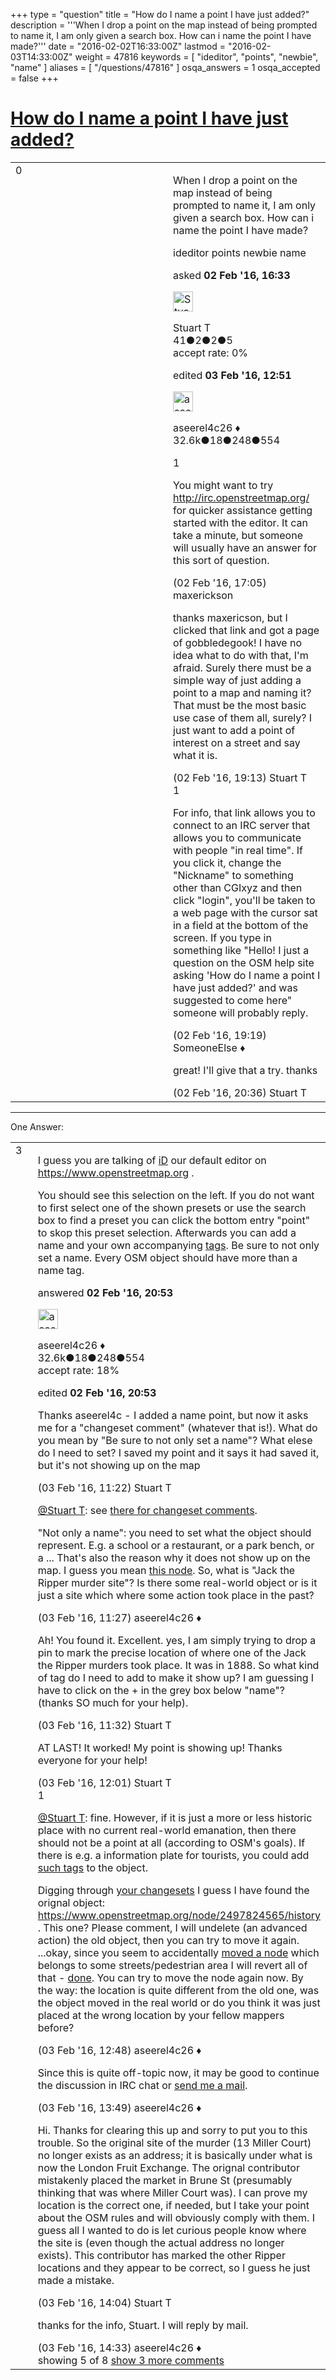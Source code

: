 +++
type = "question"
title = "How do I name a point I have just added?"
description = '''When I drop a point on the map instead of being prompted to name it, I am only given a search box. How can i name the point I have made?'''
date = "2016-02-02T16:33:00Z"
lastmod = "2016-02-03T14:33:00Z"
weight = 47816
keywords = [ "ideditor", "points", "newbie", "name" ]
aliases = [ "/questions/47816" ]
osqa_answers = 1
osqa_accepted = false
+++

<div class="headNormal">

# [How do I name a point I have just added?](/questions/47816/how-do-i-name-a-point-i-have-just-added)

</div>

<div id="main-body">

<div id="askform">

<table id="question-table" style="width:100%;">
<colgroup>
<col style="width: 50%" />
<col style="width: 50%" />
</colgroup>
<tbody>
<tr>
<td style="width: 30px; vertical-align: top"><div class="vote-buttons">
<span id="post-47816-upvote" class="ajax-command post-vote up" rel="nofollow" title="I like this post (click again to cancel)"> </span>
<div id="post-47816-score" class="post-score" title="current number of votes">
0
</div>
<span id="post-47816-downvote" class="ajax-command post-vote down" rel="nofollow" title="I dont like this post (click again to cancel)"> </span> <span id="favorite-mark" class="ajax-command favorite-mark" rel="nofollow" title="mark/unmark this question as favorite (click again to cancel)"> </span>
<div id="favorite-count" class="favorite-count">
&#10;</div>
</div></td>
<td><div id="item-right">
<div class="question-body">
<p>When I drop a point on the map instead of being prompted to name it, I am only given a search box. How can i name the point I have made?</p>
</div>
<div id="question-tags" class="tags-container tags">
<span class="post-tag tag-link-ideditor" rel="tag" title="see questions tagged &#39;ideditor&#39;">ideditor</span> <span class="post-tag tag-link-points" rel="tag" title="see questions tagged &#39;points&#39;">points</span> <span class="post-tag tag-link-newbie" rel="tag" title="see questions tagged &#39;newbie&#39;">newbie</span> <span class="post-tag tag-link-name" rel="tag" title="see questions tagged &#39;name&#39;">name</span>
</div>
<div id="question-controls" class="post-controls">
&#10;</div>
<div class="post-update-info-container">
<div class="post-update-info post-update-info-user">
<p>asked <strong>02 Feb '16, 16:33</strong></p>
<img src="https://secure.gravatar.com/avatar/b8dca92b1b640aaa04ab4ab3cfd73e93?s=32&amp;d=identicon&amp;r=g" class="gravatar" width="32" height="32" alt="Stuart%20T&#39;s gravatar image" />
<p><span>Stuart T</span><br />
<span class="score" title="41 reputation points">41</span><span title="2 badges"><span class="badge1">●</span><span class="badgecount">2</span></span><span title="2 badges"><span class="silver">●</span><span class="badgecount">2</span></span><span title="5 badges"><span class="bronze">●</span><span class="badgecount">5</span></span><br />
<span class="accept_rate" title="Rate of the user&#39;s accepted answers">accept rate:</span> <span title="Stuart T has no accepted answers">0%</span></p>
</div>
<div class="post-update-info post-update-info-edited">
<p><span> edited <strong>03 Feb '16, 12:51</strong> </span></p>
<img src="https://secure.gravatar.com/avatar/66f0dc05b44574e3894be07b0b37cf37?s=32&amp;d=identicon&amp;r=g" class="gravatar" width="32" height="32" alt="aseerel4c26&#39;s gravatar image" />
<p><span>aseerel4c26 ♦</span><br />
<span class="score" title="32615 reputation points"><span>32.6k</span></span><span title="18 badges"><span class="badge1">●</span><span class="badgecount">18</span></span><span title="248 badges"><span class="silver">●</span><span class="badgecount">248</span></span><span title="554 badges"><span class="bronze">●</span><span class="badgecount">554</span></span></p>
</div>
</div>
<div id="comments-container-47816" class="comments-container">
<span id="47819"></span>
<div id="comment-47819" class="comment">
<div id="post-47819-score" class="comment-score">
1
</div>
<div class="comment-text">
<p>You might want to try <a href="http://irc.openstreetmap.org/">http://irc.openstreetmap.org/</a> for quicker assistance getting started with the editor. It can take a minute, but someone will usually have an answer for this sort of question.</p>
</div>
<div id="comment-47819-info" class="comment-info">
<span class="comment-age">(02 Feb '16, 17:05)</span> <span class="comment-user userinfo">maxerickson</span>
</div>
</div>
<span id="47820"></span>
<div id="comment-47820" class="comment">
<div id="post-47820-score" class="comment-score">
&#10;</div>
<div class="comment-text">
<p>thanks maxericson, but I clicked that link and got a page of gobbledegook! I have no idea what to do with that, I'm afraid. Surely there must be a simple way of just adding a point to a map and naming it? That must be the most basic use case of them all, surely? I just want to add a point of interest on a street and say what it is.</p>
</div>
<div id="comment-47820-info" class="comment-info">
<span class="comment-age">(02 Feb '16, 19:13)</span> <span class="comment-user userinfo">Stuart T</span>
</div>
</div>
<span id="47821"></span>
<div id="comment-47821" class="comment">
<div id="post-47821-score" class="comment-score">
1
</div>
<div class="comment-text">
<p>For info, that link allows you to connect to an IRC server that allows you to communicate with people "in real time". If you click it, change the "Nickname" to something other than CGIxyz and then click "login", you'll be taken to a web page with the cursor sat in a field at the bottom of the screen. If you type in something like "Hello! I just a question on the OSM help site asking 'How do I name a point I have just added?' and was suggested to come here" someone will probably reply.</p>
</div>
<div id="comment-47821-info" class="comment-info">
<span class="comment-age">(02 Feb '16, 19:19)</span> <span class="comment-user userinfo">SomeoneElse ♦</span>
</div>
</div>
<span id="47825"></span>
<div id="comment-47825" class="comment">
<div id="post-47825-score" class="comment-score">
&#10;</div>
<div class="comment-text">
<p>great! I'll give that a try. thanks</p>
</div>
<div id="comment-47825-info" class="comment-info">
<span class="comment-age">(02 Feb '16, 20:36)</span> <span class="comment-user userinfo">Stuart T</span>
</div>
</div>
</div>
<div id="comment-tools-47816" class="comment-tools">
&#10;</div>
<div class="clear">
&#10;</div>
<div id="comment-47816-form-container" class="comment-form-container">
&#10;</div>
<div class="clear">
&#10;</div>
</div></td>
</tr>
</tbody>
</table>

------------------------------------------------------------------------

<div class="tabBar">

<span id="sort-top"></span>

<div class="headQuestions">

One Answer:

</div>

</div>

<span id="47827"></span>

<div id="answer-container-47827" class="answer">

<table style="width:100%;">
<colgroup>
<col style="width: 50%" />
<col style="width: 50%" />
</colgroup>
<tbody>
<tr>
<td style="width: 30px; vertical-align: top"><div class="vote-buttons">
<span id="post-47827-upvote" class="ajax-command post-vote up" rel="nofollow" title="I like this post (click again to cancel)"> </span>
<div id="post-47827-score" class="post-score" title="current number of votes">
3
</div>
<span id="post-47827-downvote" class="ajax-command post-vote down" rel="nofollow" title="I dont like this post (click again to cancel)"> </span>
</div></td>
<td><div class="item-right">
<div class="answer-body">
<p>I guess you are talking of <a href="https://wiki.openstreetmap.org/wiki/ID">iD</a> our default editor on <a href="https://www.openstreetmap.org">https://www.openstreetmap.org</a> .</p>
<p>You should see <span>this</span> selection on the left. If you do not want to first select one of the shown presets or use the search box to find a preset you can click the bottom entry "point" to skop this preset selection. Afterwards you can add a name and your own accompanying <a href="https://wiki.openstreetmap.org/wiki/Tags">tags</a>. Be sure to not only set a name. Every OSM object should have more than a name tag.</p>
</div>
<div class="answer-controls post-controls">
&#10;</div>
<div class="post-update-info-container">
<div class="post-update-info post-update-info-user">
<p>answered <strong>02 Feb '16, 20:53</strong></p>
<img src="https://secure.gravatar.com/avatar/66f0dc05b44574e3894be07b0b37cf37?s=32&amp;d=identicon&amp;r=g" class="gravatar" width="32" height="32" alt="aseerel4c26&#39;s gravatar image" />
<p><span>aseerel4c26 ♦</span><br />
<span class="score" title="32615 reputation points"><span>32.6k</span></span><span title="18 badges"><span class="badge1">●</span><span class="badgecount">18</span></span><span title="248 badges"><span class="silver">●</span><span class="badgecount">248</span></span><span title="554 badges"><span class="bronze">●</span><span class="badgecount">554</span></span><br />
<span class="accept_rate" title="Rate of the user&#39;s accepted answers">accept rate:</span> <span title="aseerel4c26 has 169 accepted answers">18%</span></p>
</div>
<div class="post-update-info post-update-info-edited">
<p><span> edited <strong>02 Feb '16, 20:53</strong> </span></p>
</div>
</div>
<div id="comments-container-47827" class="comments-container">
<span id="47855"></span>
<div id="comment-47855" class="comment">
<div id="post-47855-score" class="comment-score">
&#10;</div>
<div class="comment-text">
<p>Thanks aseerel4c - I added a name point, but now it asks me for a "changeset comment" (whatever that is!). What do you mean by "Be sure to not only set a name"? What elese do I need to set? I saved my point and it says it had saved it, but it's not showing up on the map</p>
</div>
<div id="comment-47855-info" class="comment-info">
<span class="comment-age">(03 Feb '16, 11:22)</span> <span class="comment-user userinfo">Stuart T</span>
</div>
</div>
<span id="47856"></span>
<div id="comment-47856" class="comment">
<div id="post-47856-score" class="comment-score">
&#10;</div>
<div class="comment-text">
<p><a href="http://help.openstreetmap.org/users/11938/stuart-t"></a><a href="http://help.openstreetmap.org/users/11938/stuart-t">@Stuart T</a>: see <a href="https://wiki.openstreetmap.org/wiki/Good_changeset_comments">there for changeset comments</a>.</p>
<p>"Not only a name": you need to set what the object should represent. E.g. a school or a restaurant, or a park bench, or a ... That's also the reason why it does <span>not show up on the map</span>. I guess you mean <a href="https://www.openstreetmap.org/node/3985898141">this node</a>. So, what is "Jack the Ripper murder site"? Is there some real-world object or is it just a site which where some action took place in the past?</p>
</div>
<div id="comment-47856-info" class="comment-info">
<span class="comment-age">(03 Feb '16, 11:27)</span> <span class="comment-user userinfo">aseerel4c26 ♦</span>
</div>
</div>
<span id="47858"></span>
<div id="comment-47858" class="comment">
<div id="post-47858-score" class="comment-score">
&#10;</div>
<div class="comment-text">
<p>Ah! You found it. Excellent. yes, I am simply trying to drop a pin to mark the precise location of where one of the Jack the Ripper murders took place. It was in 1888. So what kind of tag do I need to add to make it show up? I am guessing I have to click on the + in the grey box below "name"? (thanks SO much for your help).</p>
</div>
<div id="comment-47858-info" class="comment-info">
<span class="comment-age">(03 Feb '16, 11:32)</span> <span class="comment-user userinfo">Stuart T</span>
</div>
</div>
<span id="47862"></span>
<div id="comment-47862" class="comment">
<div id="post-47862-score" class="comment-score">
&#10;</div>
<div class="comment-text">
<p>AT LAST! It worked! My point is showing up! Thanks everyone for your help!</p>
</div>
<div id="comment-47862-info" class="comment-info">
<span class="comment-age">(03 Feb '16, 12:01)</span> <span class="comment-user userinfo">Stuart T</span>
</div>
</div>
<span id="47865"></span>
<div id="comment-47865" class="comment">
<div id="post-47865-score" class="comment-score">
1
</div>
<div class="comment-text">
<p><a href="http://help.openstreetmap.org/users/11938/stuart-t"></a><a href="http://help.openstreetmap.org/users/11938/stuart-t">@Stuart T</a>: fine. However, if it is just a more or less historic place with no current real-world emanation, then there should not be a point at all (according to OSM's goals). If there is e.g. a information plate for tourists, you could add <a href="https://wiki.openstreetmap.org/wiki/Tag:information%3Dboard">such tags</a> to the object.</p>
<p>Digging through <a href="https://www.openstreetmap.org/user/Stuart%20T/history">your changesets</a> I guess I have found the orignal object: <a href="https://www.openstreetmap.org/node/2497824565/history">https://www.openstreetmap.org/node/2497824565/history</a> . This one? Please comment, I will undelete (an advanced action) the old object, then you can try to move it again. ...okay, since you seem to accidentally <a href="http://osmhv.openstreetmap.de/changeset.jsp?id=36975562">moved a node</a> which belongs to some streets/pedestrian area I will revert all of that - <a href="https://www.openstreetmap.org/changeset/36976930">done</a>. You can try to move the node again now. By the way: the location is quite different from the old one, was the object moved in the real world or do you think it was just placed at the wrong location by your fellow mappers before?</p>
</div>
<div id="comment-47865-info" class="comment-info">
<span class="comment-age">(03 Feb '16, 12:48)</span> <span class="comment-user userinfo">aseerel4c26 ♦</span>
</div>
</div>
<span id="47870"></span>
<div id="comment-47870" class="comment not_top_scorer">
<div id="post-47870-score" class="comment-score">
&#10;</div>
<div class="comment-text">
<p>Since this is quite off-topic now, it may be good to continue the discussion in IRC chat or <a href="https://www.openstreetmap.org/message/new/aseerel4c26">send me a mail</a>.</p>
</div>
<div id="comment-47870-info" class="comment-info">
<span class="comment-age">(03 Feb '16, 13:49)</span> <span class="comment-user userinfo">aseerel4c26 ♦</span>
</div>
</div>
<span id="47871"></span>
<div id="comment-47871" class="comment not_top_scorer">
<div id="post-47871-score" class="comment-score">
&#10;</div>
<div class="comment-text">
<p>Hi. Thanks for clearing this up and sorry to put you to this trouble. So the original site of the murder (13 Miller Court) no longer exists as an address; it is basically under what is now the London Fruit Exchange. The orignal contributor mistakenly placed the market in Brune St (presumably thinking that was where Miller Court was). I can prove my location is the correct one, if needed, but I take your point about the OSM rules and will obviously comply with them. I guess all I wanted to do is let curious people know where the site is (even though the actual address no longer exists). This contributor has marked the other Ripper locations and they appear to be correct, so I guess he just made a mistake.</p>
</div>
<div id="comment-47871-info" class="comment-info">
<span class="comment-age">(03 Feb '16, 14:04)</span> <span class="comment-user userinfo">Stuart T</span>
</div>
</div>
<span id="47872"></span>
<div id="comment-47872" class="comment not_top_scorer">
<div id="post-47872-score" class="comment-score">
&#10;</div>
<div class="comment-text">
<p>thanks for the info, Stuart. I will reply by mail.</p>
</div>
<div id="comment-47872-info" class="comment-info">
<span class="comment-age">(03 Feb '16, 14:33)</span> <span class="comment-user userinfo">aseerel4c26 ♦</span>
</div>
</div>
</div>
<div id="comment-tools-47827" class="comment-tools">
<span class="comments-showing"> showing 5 of 8 </span> <a href="#" class="show-all-comments-link">show 3 more comments</a>
</div>
<div class="clear">
&#10;</div>
<div id="comment-47827-form-container" class="comment-form-container">
&#10;</div>
<div class="clear">
&#10;</div>
</div></td>
</tr>
</tbody>
</table>

</div>

<div class="paginator-container-left">

</div>

</div>

</div>

